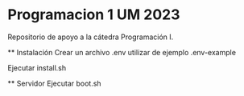 # Programacion 1 UM 2023
Repositorio de apoyo a la cátedra Programación I.

** Instalación
Crear un archivo .env utilizar de ejemplo .env-example

Ejecutar install.sh

** Servidor
Ejecutar boot.sh
